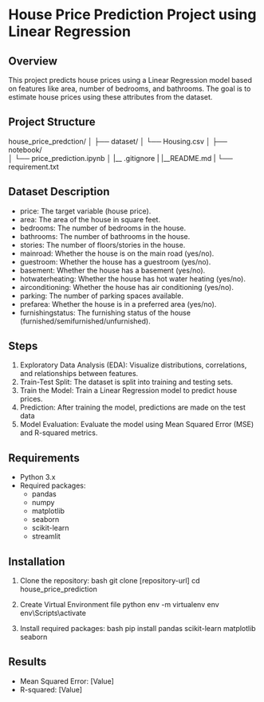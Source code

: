 # House Price Prediction Project using Linear Regression

## Overview
This project predicts house prices using a Linear Regression model based on features like area, number of bedrooms, and bathrooms. The goal is to estimate house prices using these attributes from the dataset.

## Project Structure

house_price_predction/
│
├── dataset/
│   └── Housing.csv
│
├── notebook/            
│   └── price_prediction.ipynb
│ 
|__ .gitignore
|
|__README.md
|
└── requirement.txt

## Dataset Description
- price: The target variable (house price).
- area: The area of the house in square feet.
- bedrooms: The number of bedrooms in the house.
- bathrooms: The number of bathrooms in the house.
- stories: The number of floors/stories in the house.
- mainroad: Whether the house is on the main road (yes/no).
- guestroom: Whether the house has a guestroom (yes/no).
- basement: Whether the house has a basement (yes/no).
- hotwaterheating: Whether the house has hot water heating (yes/no).
- airconditioning: Whether the house has air conditioning (yes/no).
- parking: The number of parking spaces available.
- prefarea: Whether the house is in a preferred area (yes/no).
- furnishingstatus: The furnishing status of the house (furnished/semifurnished/unfurnished).

## Steps
1. Exploratory Data Analysis (EDA): Visualize distributions, correlations, and relationships between features.
2. Train-Test Split: The dataset is split into training and testing sets.
3. Train the Model: Train a Linear Regression model to predict house prices.
4. Prediction: After training the model, predictions are made on the test data
5. Model Evaluation: Evaluate the model using Mean Squared Error (MSE) and R-squared metrics.

## Requirements
- Python 3.x
- Required packages:
  - pandas
  - numpy
  - matplotlib
  - seaborn
  - scikit-learn
  - streamlit

## Installation
1. Clone the repository:
bash
git clone [repository-url]
cd house_price_prediction

2. Create Virtual Environment file
python env -m virtualenv env
env\Scripts\activate

3. Install required packages:
bash
pip install pandas scikit-learn matplotlib seaborn

## Results
- Mean Squared Error: [Value]
- R-squared: [Value]



